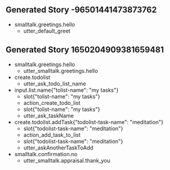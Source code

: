 ## Generated Story -96501441473873762
* smalltalk.greetings.hello
    - utter_default_greet

## Generated Story 1650204909381659481
* smalltalk.greetings.hello
    - utter_smalltalk.greetings.hello
* create.todolist
    - utter_ask_todo_list_name
* input.list.name{"tolist-name": "my tasks"}
    - slot{"tolist-name": "my tasks"}
    - action_create_todo_list
    - slot{"tolist-name": "my tasks"}
    - utter_ask_taskName
* create.todolist.addTask{"todolist-task-name": "meditation"}
    - slot{"todolist-task-name": "meditation"}
    - action_add_task_to_list
    - slot{"todolist-task-name": "meditation"}
    - utter_askAnotherTaskToAdd
* smalltalk.confirmation.no
    - utter_smalltalk.appraisal.thank_you